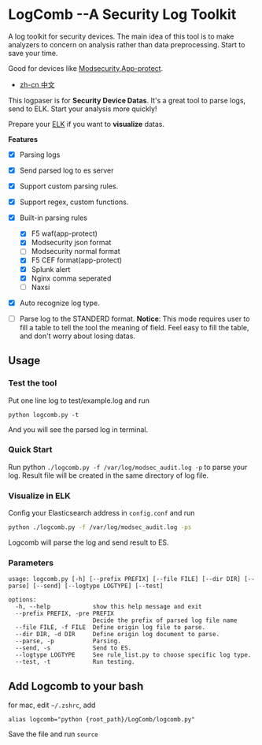 # LogComb --A Security Log Toolkit

A log toolkit for security devices. The main idea of this tool is to make analyzers to concern on analysis rather than data preprocessing. Start to save your time.

Good for devices like [Modsecurity](https://github.com/SpiderLabs/ModSecurity),[App-protect](https://docs.nginx.com/nginx-app-protect/admin-guide/).

- [zh-cn 中文](zh-cn/README.md)

This logpaser is for  **Security Device Datas**. It's a great tool to parse logs, send to ELK. Start your analysis more quickly!

Prepare your [ELK](https://elk-docker.readthedocs.io/) if you want to **visualize** datas.

**Features**

- [x] Parsing logs
- [x] Send parsed log to es server
- [x] Support custom parsing rules.
- [x] Support regex, custom functions.
- [x] Built-in parsing rules
  - [x] F5 waf(app-protect)
  - [x] Modsecurity json format
  - [ ] Modsecurity normal format
  - [x] F5 CEF format(app-protect)
  - [x] Splunk alert
  - [x] Nginx comma seperated 
  - [ ] Naxsi
- [x] Auto recognize log type.

- [ ] Parse log to the STANDERD format. **Notice**: This mode requires user to fill a table to tell the tool the meaning of field. Feel easy to fill the table, and don't worry about losing datas.



## Usage
### Test the tool

Put one line log to test/example.log and run

```python logcomb.py -t```

And you will see the parsed log in terminal.

### Quick Start

Run python ``./logcomb.py -f /var/log/modsec_audit.log -p`` to parse your log. Result file will be created in the same directory of log file.

### Visualize in ELK
Config your Elasticsearch address in ``config.conf`` and run

```bash
python ./logcomb.py -f /var/log/modsec_audit.log -ps
```

Logcomb will parse the log and send result to ES.

### Parameters

```shell
usage: logcomb.py [-h] [--prefix PREFIX] [--file FILE] [--dir DIR] [--parse] [--send] [--logtype LOGTYPE] [--test]

options:
  -h, --help            show this help message and exit
  --prefix PREFIX, -pre PREFIX
                        Decide the prefix of parsed log file name
  --file FILE, -f FILE  Define origin log file to parse.
  --dir DIR, -d DIR     Define origin log document to parse.
  --parse, -p           Parsing.
  --send, -s            Send to ES.
  --logtype LOGTYPE     See rule_list.py to choose specific log type.
  --test, -t            Run testing.
```


## Add Logcomb to your bash
for mac, edit ``~/.zshrc``, add
```
alias logcomb="python {root_path}/LogComb/logcomb.py"
```
Save the file and run ``source``